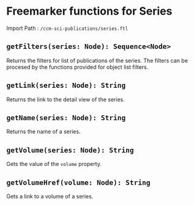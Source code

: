 # Freemarker functions for Series

Import Path
: `/ccm-sci-publications/series.ftl`

## `getFilters(series: Node): Sequence<Node>`

Returns the filters for list of publications of the series. The 
filters can be procesed by the functions provided for object list 
filters.

## `getLink(series: Node): String`

Returns the link to the detail view of the series.

## `getName(series: Node): String`

Returns the name of a series.

## `getVolume(series: Node): String`

Gets the value of the `volume` property.

## `getVolumeHref(volume: Node): String`

Gets a link to a volume of a series.


